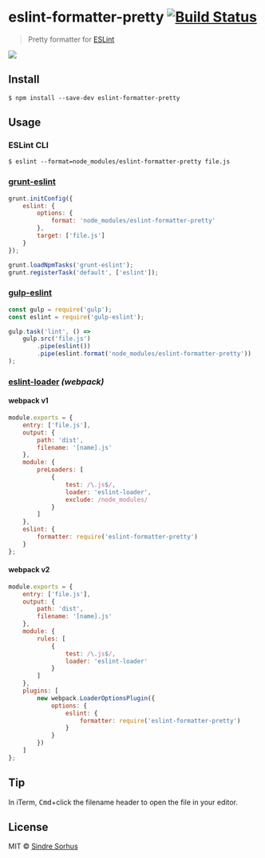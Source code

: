 # eslint-formatter-pretty [![Build Status](https://travis-ci.org/sindresorhus/eslint-formatter-pretty.svg?branch=master)](https://travis-ci.org/sindresorhus/eslint-formatter-pretty)

> Pretty formatter for [ESLint](https://eslint.org)

![](screenshot.png)


## Install

```
$ npm install --save-dev eslint-formatter-pretty
```


## Usage

### ESLint CLI

```
$ eslint --format=node_modules/eslint-formatter-pretty file.js
```

### [grunt-eslint](https://github.com/sindresorhus/grunt-eslint)

```js
grunt.initConfig({
	eslint: {
		options: {
			format: 'node_modules/eslint-formatter-pretty'
		},
		target: ['file.js']
	}
});

grunt.loadNpmTasks('grunt-eslint');
grunt.registerTask('default', ['eslint']);
```

### [gulp-eslint](https://github.com/adametry/gulp-eslint)

```js
const gulp = require('gulp');
const eslint = require('gulp-eslint');

gulp.task('lint', () =>
	gulp.src('file.js')
		.pipe(eslint())
		.pipe(eslint.format('node_modules/eslint-formatter-pretty'))
);
```

### [eslint-loader](https://github.com/MoOx/eslint-loader) *(webpack)*

#### webpack v1

```js
module.exports = {
	entry: ['file.js'],
	output: {
		path: 'dist',
		filename: '[name].js'
	},
	module: {
		preLoaders: [
			{
				test: /\.js$/,
				loader: 'eslint-loader',
				exclude: /node_modules/
			}
		]
	},
	eslint: {
		formatter: require('eslint-formatter-pretty')
	}
};
```

#### webpack v2

```js
module.exports = {
	entry: ['file.js'],
	output: {
		path: 'dist',
		filename: '[name].js'
	},
	module: {
		rules: [
			{
				test: /\.js$/,
				loader: 'eslint-loader'
			}
		]
	},
	plugins: [
		new webpack.LoaderOptionsPlugin({
			options: {
				eslint: {
					formatter: require('eslint-formatter-pretty')
				}
			}
		})
	]
};
```


## Tip

In iTerm, <kbd>Cmd</kbd>+click the filename header to open the file in your editor.


## License

MIT © [Sindre Sorhus](https://sindresorhus.com)
